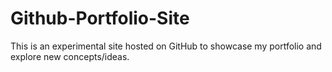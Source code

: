 # Github-Portfolio-Site
This is an experimental site hosted on GitHub to showcase my portfolio and explore new concepts/ideas.
